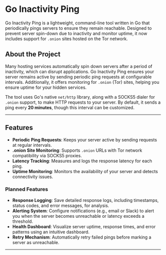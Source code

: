 # **Go Inactivity Ping**

Go Inactivity Ping is a lightweight, command-line tool written in Go that periodically pings servers to ensure they remain reachable. Designed to prevent server spin-down due to inactivity and monitor uptime, it now includes support for `.onion` sites hosted on the Tor network.

## **About the Project**

Many hosting services automatically spin down servers after a period of inactivity, which can disrupt applications. Go Inactivity Ping ensures your server remains active by sending periodic ping requests at configurable intervals. Additionally, it offers monitoring for `.onion` (Tor) sites, helping you ensure uptime for your hidden services.

The tool uses Go's native `net/http` library, along with a SOCKS5 dialer for `.onion` support, to make HTTP requests to your server. By default, it sends a ping every **20 minutes**, though this interval can be customized.

---

## **Features**

- **Periodic Ping Requests**: Keeps your server active by sending requests at regular intervals.
- **.onion Site Monitoring**: Supports `.onion` URLs with Tor network compatibility via SOCKS5 proxies.
- **Latency Tracking**: Measures and logs the response latency for each ping.
- **Uptime Monitoring**: Monitors the availability of your server and detects connectivity issues.

### **Planned Features**
- **Response Logging**: Save detailed response logs, including timestamps, status codes, and error messages, for analysis.
- **Alerting System**: Configure notifications (e.g., email or Slack) to alert you when the server becomes unreachable or latency exceeds a threshold.
- **Health Dashboard**: Visualize server uptime, response times, and error patterns using an intuitive dashboard.
- **Retry Mechanism**: Automatically retry failed pings before marking a server as unreachable.

---


